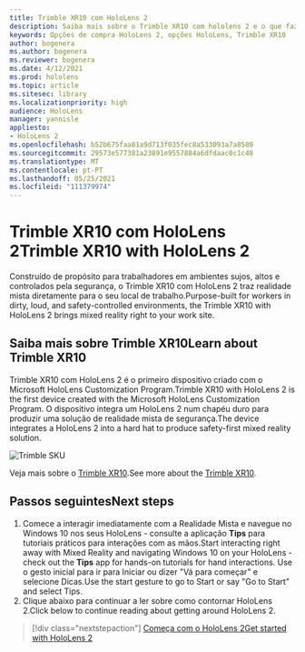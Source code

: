 ```yaml
---
title: Trimble XR10 com HoloLens 2
description: Saiba mais sobre o Trimble XR10 com hololens 2 e o que fazer depois de obter um dos seus.
keywords: Opções de compra HoloLens 2, opções HoloLens, Trimble XR10
author: bogenera
ms.author: bogenera
ms.reviewer: bogenera
ms.date: 4/12/2021
ms.prod: hololens
ms.topic: article
ms.sitesec: library
ms.localizationpriority: high
audience: HoloLens
manager: yannisle
appliesto:
- HoloLens 2
ms.openlocfilehash: b52b675faa81a9d713f035fec8a533093a7a8580
ms.sourcegitcommit: 29573e577381a23891e9557884a6dfdaac0c1c48
ms.translationtype: MT
ms.contentlocale: pt-PT
ms.lasthandoff: 05/25/2021
ms.locfileid: "111379974"
---
```

# <a name="trimble-xr10-with-hololens-2"></a><span data-ttu-id="204b5-104">Trimble XR10 com HoloLens 2</span><span class="sxs-lookup"><span data-stu-id="204b5-104">Trimble XR10 with HoloLens 2</span></span>

<span data-ttu-id="204b5-105">Construído de propósito para trabalhadores em ambientes sujos, altos e controlados pela segurança, o Trimble XR10 com HoloLens 2 traz realidade mista diretamente para o seu local de trabalho.</span><span class="sxs-lookup"><span data-stu-id="204b5-105">Purpose-built for workers in dirty, loud, and safety-controlled environments, the Trimble XR10 with HoloLens 2 brings mixed reality right to your work site.</span></span>

## <a name="learn-about-trimble-xr10"></a><span data-ttu-id="204b5-106">Saiba mais sobre Trimble XR10</span><span class="sxs-lookup"><span data-stu-id="204b5-106">Learn about Trimble XR10</span></span>

<span data-ttu-id="204b5-107">Trimble XR10 com HoloLens 2 é o primeiro dispositivo criado com o Microsoft HoloLens Customization Program.</span><span class="sxs-lookup"><span data-stu-id="204b5-107">Trimble XR10 with HoloLens 2 is the first device created with the Microsoft HoloLens Customization Program.</span></span> <span data-ttu-id="204b5-108">O dispositivo integra um HoloLens 2 num chapéu duro para produzir uma solução de realidade mista de segurança.</span><span class="sxs-lookup"><span data-stu-id="204b5-108">The device integrates a HoloLens 2 into a hard hat to produce safety-first mixed reality solution.</span></span>

![Trimble SKU](./images/trimble-ed.png)

<span data-ttu-id="204b5-110">Veja mais sobre o [Trimble XR10](https://fieldtech.trimble.com/en/product/trimble-xr10-with-hololens-2).</span><span class="sxs-lookup"><span data-stu-id="204b5-110">See more about the [Trimble XR10](https://fieldtech.trimble.com/en/product/trimble-xr10-with-hololens-2).</span></span>

## <a name="next-steps"></a><span data-ttu-id="204b5-111">Passos seguintes</span><span class="sxs-lookup"><span data-stu-id="204b5-111">Next steps</span></span>

1. <span data-ttu-id="204b5-112">Comece a interagir imediatamente com a Realidade Mista e navegue no Windows 10 nos seus HoloLens - consulte a aplicação **Tips** para tutoriais práticos para interações com as mãos.</span><span class="sxs-lookup"><span data-stu-id="204b5-112">Start interacting right away with Mixed Reality and navigating Windows 10 on your HoloLens - check out the **Tips** app for hands-on tutorials for hand interactions.</span></span> <span data-ttu-id="204b5-113">Use o gesto inicial para ir para Iniciar ou dizer "Vá para começar" e selecione Dicas.</span><span class="sxs-lookup"><span data-stu-id="204b5-113">Use the start gesture to go to Start or say "Go to Start" and select Tips.</span></span>
1. <span data-ttu-id="204b5-114">Clique abaixo para continuar a ler sobre como contornar HoloLens 2.</span><span class="sxs-lookup"><span data-stu-id="204b5-114">Click below to continue reading about getting around HoloLens 2.</span></span>

> [!div class="nextstepaction"]
> [<span data-ttu-id="204b5-115">Começa com o HoloLens 2</span><span class="sxs-lookup"><span data-stu-id="204b5-115">Get started with HoloLens 2</span></span>](hololens2-basic-usage.md)